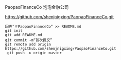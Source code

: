 PaopaoFinanceCo	泡泡金融公司

https://github.com/shenjnigxing/PaopaoFinanceCo.git

```git
回声“＃PaopaoFinanceCo” >> README.md 
git init 
git add README.md 
git commit -m“首次提交” 
git remote add origin https://github.com/shenjnigxing/PaopaoFinanceCo.git
 git push -u origin master
```